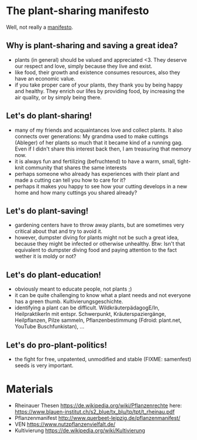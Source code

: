 
# The plant-sharing manifesto

Well, not really a [manifesto](https://en.wikipedia.org/wiki/Manifesto).

## Why is plant-sharing and saving a great idea?

 - plants (in general) should be valued and appreciated <3. They deserve our respect and love, simply because they live and exist.
 - like food, their growth and existence consumes resources, also they have an economic value.
 - if you take proper care of your plants, they thank you by being happy and healthy. They enrich our lifes by providing food, by increasing the air quality, or by simply being there.


## Let's do plant-sharing!

 - many of my friends and acquaintances love and collect plants. It also connects over generations: My grandma used to make cuttings (Ableger) of her plants so much that it became kind of a running gag. Even if I didn't share this interest back then, I am treasuring that memory now.
 - it is always fun and fertilizing (befruchtend) to have a warm, small, tight-knit community that shares the same interests
 - perhaps someone who already has experiences with their plant and made a cutting can tell you how to care for it?
 - perhaps it makes you happy to see how your cutting develops in a new home and how many cuttings you shared already?


## Let's do plant-saving!

 - gardening centers have to throw away plants, but are sometimes very critical about that and try to avoid it.
 - however, dumpster diving for plants might not be such a great idea, because they might be infected or otherwise unhealthy. Btw: Isn't that equivalent to dumpster diving food and paying attention to the fact wether it is moldy or not?


## Let's do plant-education!

 - obviously meant to educate people, not plants ;)
 - it can be quite challenging to know what a plant needs and not everyone has a green thumb. Kultivierungsgeschichte.
 - identifying a plant can be difficult. WildkräuterpädagogE/In, HeilpraktikerIn mit entspr. Schwerpunkt, Kräuterspaziergänge, Heilpflanzen, Pilze sammeln, Pflanzenbestimmung (Fdroid: plant.net, YouTube Buschfunkistan), …


## Let's do pro-plant-politics!

 - the fight for free, unpatented, unmodified and stable (FIXME: samenfest) seeds is very important.


# Materials

 - Rheinauer Thesen <https://de.wikipedia.org/wiki/Pflanzenrechte> here: <https://www.blauen-institut.ch/s2_blue/tx_blu/tp/tpt/t_rheinau.pdf>
 - Pflanzenmanifest <http://www.querbeet-leipzig.de/pflanzenmanifest/>
 - VEN <https://www.nutzpflanzenvielfalt.de/>
 - Kultivierung <https://de.wikipedia.org/wiki/Kultivierung>




